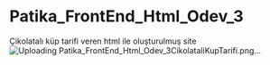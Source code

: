 # Patika_FrontEnd_Html_Odev_3
Çikolatalı küp tarifi veren html ile oluşturulmuş site
![Uploading Patika_FrontEnd_Html_Odev_3CikolataliKupTarifi.png…]()
